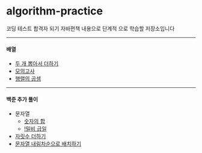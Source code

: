 # algorithm-practice
코딩 테스트 합격자 되기 자바편책 내용으로 단계적 으로 학습할 저장소입니다

---

#### 배열

- [두 개 뽑아서 더하기](./프로그래머스/1/68644.%E2%80%85두%E2%80%85개%E2%80%85뽑아서%E2%80%85더하기/두%E2%80%85개%E2%80%85뽑아서%E2%80%85더하기.java)
- [모의고사](./프로그래머스/1/42840.%E2%80%85모의고사/모의고사.java)
- [행렬의 곱셈](./프로그래머스/2/12949.%E2%80%85행렬의%E2%80%85곱셈/행렬의%E2%80%85곱셈.java)

---

#### 백준 추가 풀이
- 문자열
  - [숫자의 합](./백준/Bronze/11720.%E2%80%85숫자의%E2%80%85합/숫자의%E2%80%85합.java)
  - [!밀비 급일](./백준/Bronze/11365.%E2%80%85！밀비%E2%80%85급일/！밀비%E2%80%85급일.java)
- [자릿수 더하기](./프로그래머스/1/12931.%E2%80%85자릿수%E2%80%85더하기/자릿수%E2%80%85더하기.java)
- [문자열 내림차순으로 배치하기](./프로그래머스/1/12917.%E2%80%85문자열%E2%80%85내림차순으로%E2%80%85배치하기/문자열%E2%80%85내림차순으로%E2%80%85배치하기.java)